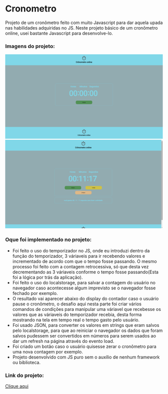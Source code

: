 # Cronometro
Projeto de um cronômetro feito com muito Javascript para dar aquela upada nas habilidades adquiridas no JS.
Neste projeto básico de um cronômetro online, usei bastante Javascript para desenvolve-lo.
<h3>Imagens do projeto:</h3>
<img src="https://github.com/sian19/Cronometro/blob/master/images/Img-Projeto.png">
<img src="https://github.com/sian19/Cronometro/blob/master/images/Img-Projeto2.png">
<h3>Oque foi implementado no projeto:</h3>
<ul>
  <li>Foi feito o uso do temporizador no JS, onde eu introduzi dentro da função do temporizador, 3 váriaveis para ir recebendo valores e incrementado de acordo com que o tempo fosse passando. O mesmo processo foi feito com a contagem retrocessiva, só que desta vez decrementando as 3 váriaveis conforme o tempo fosse passando(Esta foi a lógica por trás da aplicação).</li>
  <li>Foi feito o uso do localstorage, para salvar a contagem do usuário no navegador caso acontecesse algum imprevisto se o navegador fosse fechado por exemplo.</li>
  <li>O resultado vai aparecer abaixo do display do contador caso o usuário pause o cronômetro, o desafio aqui nesta parte foi criar vários comandos de condições para manipular uma váriavel que recebesse os valores que as váriaveis do temporizador recebia, desta forma mostrando na tela em tempo real o tempo gasto pelo usuário.</li>
  <li>Foi usado JSON, para converter os valores em strings que eram salvos pelo localstorage, para que ao reiniciar o navegador os dados que foram salvos pudessem ser convertidos em números para serem usados ao dar um refresh na página através do evento load.</li>
  <li>Foi criado um botão caso o usuário quisesse zerar o cronômetro para uma nova contagem por exemplo.</li>
  <li>Projeto desenvolvido com JS puro sem o auxílio de nenhum framework ou biblioteca.</li>
</ul>

<h3>Link do projeto:</h3>
<a href="https://cronometro-topaz.vercel.app/">Clique aqui</a>
